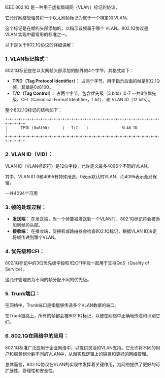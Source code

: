 IEEE 802.1Q 是一种用于虚拟局域网（VLAN）标记的协议，

它允许网络管理员将一个以太网帧标记为属于一个特定的 VLAN。

这个标记是在帧的头部添加的，以指示该帧属于哪个 VLAN。802.1Q协议是 VLAN 实现中最常用的标准之一。

以下是关于802.1Q协议的详细讲解：

### 1. **VLAN标记格式：**

802.1Q标记是在以太网帧头部添加的额外的4个字节，其格式如下：

- **TPID（Tag Protocol Identifier）：** 占两个字节，用于指示后面的帧是802.1Q帧。其值是0x8100。
- **T/C（Tag Control）：** 占两个字节，包含优先级（3 bits）0-7 一共8位优先级、CFI（Canonical Format Identifier，1 bit）、和 VLAN ID（12 bits）。

整个802.1Q标记的结构如下：

```
+-+-+-+-+-+-+-+-+-+-+-+-+-+-+-+-+-+-+-+-+-+-+-+-+-+-+-+-+-+-+-+-+-+-+-+-+-+-+-+
|      TPID (0x8100)      |   T/C    |               VLAN ID               |
+-+-+-+-+-+-+-+-+-+-+-+-+-+-+-+-+-+-+-+-+-+-+-+-+-+-+-+-+-+-+-+-+-+-+-+-+-+-+-+
```

### 2. **VLAN ID（VID）：**

VLAN ID（VLAN标识符）是12位字段，允许定义最多4096个不同的VLAN。

其中，VLAN ID 0和4095有特殊用途，0表示默认的VLAN，而4095表示全局保留。

一共4094个可用

### 3. **帧的处理过程：**

- **发送端：** 在发送端，当一个帧要被发送到一个VLAN时，802.1Q标记将会被添加到帧的头部。
- **接收端：** 在接收端，交换机或路由器会检查802.1Q标记，根据VLAN ID决定将帧传递到哪个VLAN。

### 4. **优先级和CFI：**

802.1Q标记中的3位优先级字段和1位CFI字段一起用于支持QoS（Quality of Service）。

这允许管理员为不同的帧分配不同的优先级。

### 5. **Trunk端口：**

在网络中，Trunk端口是指能够传递多个VLAN数据的端口。

在Trunk链路上，所有的帧都会被802.1Q标记，以便在网络中正确地传递和识别它们。

### 6. **802.1Q在网络中的应用：**

802.1Q标准广泛应用于企业网络中，以提供灵活的VLAN支持。它允许将不同的用户和服务划分到不同的VLAN中，从而实现逻辑上的隔离和更好的网络管理。

总体而言，802.1Q协议在VLAN的实现中发挥着关键作用，为网络提供了更好的可扩展性、管理性和安全性。
